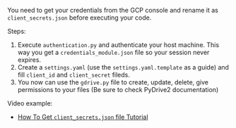 You need to get your credentials from the GCP console and rename it
as `client_secrets.json` before executing your code.

Steps:
1. Execute `authentication.py` and authenticate your host machine. This way you get a `credentials_module.json` file
so your session never expires.
2. Create a `settings.yaml` (use the `settings.yaml.template` as a guide) and fill `client_id` and `client_secret` fileds.
3. You now can use the `gdrive.py` file to create, update, delete, give permissions to your files 
(Be sure to check PyDrive2 documentation)

Video example:
+ [How To Get `client_secrets.json` file Tutorial](https://www.youtube.com/watch?v=pHhIICVcI6s)